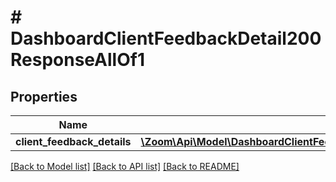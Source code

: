# # DashboardClientFeedbackDetail200ResponseAllOf1

## Properties

Name | Type | Description | Notes
------------ | ------------- | ------------- | -------------
**client_feedback_details** | [**\Zoom\Api\Model\DashboardClientFeedbackDetail200ResponseAllOf1ClientFeedbackDetailsInner[]**](DashboardClientFeedbackDetail200ResponseAllOf1ClientFeedbackDetailsInner.md) |  | [optional]

[[Back to Model list]](../../README.md#models) [[Back to API list]](../../README.md#endpoints) [[Back to README]](../../README.md)
